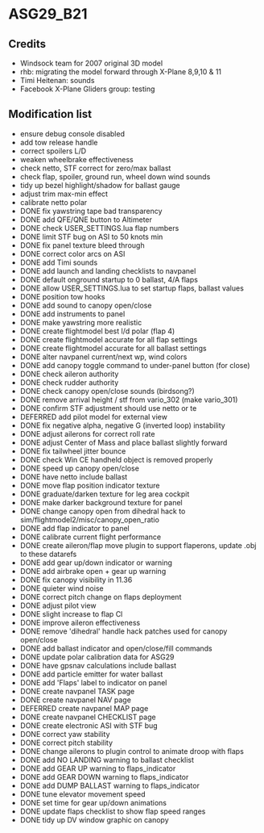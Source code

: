 # ASG29_B21

## Credits
* Windsock team for 2007 original 3D model
* rhb: migrating the model forward through X-Plane 8,9,10 & 11
* Timi Heitenan: sounds
* Facebook X-Plane Gliders group: testing

## Modification list

* ensure debug console disabled
* add tow release handle
* correct spoilers L/D
* weaken wheelbrake effectiveness
* check netto, STF correct for zero/max ballast
* check flap, spoiler, ground run, wheel down wind sounds
* tidy up bezel highlight/shadow for ballast gauge
* adjust trim max-min effect
* calibrate netto polar
* DONE fix yawstring tape bad transparency
* DONE add QFE/QNE button to Altimeter
* DONE check USER_SETTINGS.lua flap numbers
* DONE limit STF bug on ASI to 50 knots min
* DONE fix panel texture bleed through
* DONE correct color arcs on ASI
* DONE add Timi sounds
* DONE add launch and landing checklists to navpanel
* DONE default onground startup to 0 ballast, 4/A flaps
* DONE allow USER_SETTINGS.lua to set startup flaps, ballast values
* DONE position tow hooks
* DONE add sound to canopy open/close
* DONE add instruments to panel
* DONE make yawstring more realistic
* DONE create flightmodel best l/d polar (flap 4)
* DONE create flightmodel accurate for all flap settings
* DONE create flightmodel accurate for all ballast settings
* DONE alter navpanel current/next wp, wind colors
* DONE add canopy toggle command to under-panel button (for close)
* DONE check aileron authority
* DONE check rudder authority
* DONE check canopy open/close sounds (birdsong?)
* DONE remove arrival height / stf from vario_302 (make vario_301)
* DONE confirm STF adjustment should use netto or te
* DEFERRED add pilot model for external view
* DONE fix negative alpha, negative G (inverted loop) instability
* DONE adjust ailerons for correct roll rate
* DONE adjust Center of Mass and place ballast slightly forward
* DONE fix tailwheel jitter bounce
* DONE check Win CE handheld object is removed properly
* DONE speed up canopy open/close
* DONE have netto include ballast
* DONE move flap position indicator texture
* DONE graduate/darken texture for leg area cockpit
* DONE make darker background texture for panel
* DONE change canopy open from dihedral hack to sim/flightmodel2/misc/canopy_open_ratio
* DONE add flap indicator to panel
* DONE calibrate current flight performance
* DONE create aileron/flap move plugin to support flaperons, update .obj to these datarefs
* DONE add gear up/down indicator or warning
* DONE add airbrake open + gear up warning
* DONE fix canopy visibility in 11.36
* DONE quieter wind noise
* DONE correct pitch change on flaps deployment
* DONE adjust pilot view
* DONE slight increase to flap Cl
* DONE improve aileron effectiveness
* DONE remove 'dihedral' handle hack patches used for canopy open/close
* DONE add ballast indicator and open/close/fill commands
* DONE update polar calibration data for ASG29
* DONE have gpsnav calculations include ballast
* DONE add particle emitter for water ballast
* DONE add 'Flaps' label to indicator on panel
* DONE create navpanel TASK page
* DONE create navpanel NAV page
* DEFERRED create navpanel MAP page
* DONE create navpanel CHECKLIST page
* DONE create electronic ASI with STF bug
* DONE correct yaw stability
* DONE correct pitch stability
* DONE change ailerons to plugin control to animate droop with flaps
* DONE add NO LANDING warning to ballast checklist
* DONE add GEAR UP warning to flaps_indicator
* DONE add GEAR DOWN warning to flaps_indicator
* DONE add DUMP BALLAST warning to flaps_indicator
* DONE tune elevator movement speed
* DONE set time for gear up/down animations
* DONE update flaps checklist to show flap speed ranges
* DONE tidy up DV window graphic on canopy
